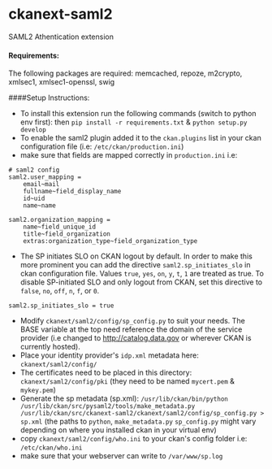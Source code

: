 ckanext-saml2
==============

SAML2 Athentication extension

#### Requirements:
The following packages are required: memcached, repoze, m2crypto, xmlsec1, xmlsec1-openssl, swig 

####Setup Instructions:
- To install this extension run the following commands (switch to python env first): then `pip install -r requirements.txt` & `python setup.py develop` 
- To enable the saml2 plugin added it to the `ckan.plugins` list in your ckan configuration file (i.e: `/etc/ckan/production.ini`)
- make sure that fields are mapped correctly in `production.ini` i.e:
```
# saml2 config
saml2.user_mapping =
    email~mail
    fullname~field_display_name
    id~uid
    name~name

saml2.organization_mapping =
    name~field_unique_id
    title~field_organization
    extras:organization_type~field_organization_type
```

- The SP initiates SLO on CKAN logout by default. In order to make this more prominent you can add the directive `saml2.sp_initiates_slo` in ckan configuration file. Values `true`, `yes`, `on`, `y`, `t`, `1` are treated as true. To disable SP-initiated SLO and only logout from CKAN, set this directive to `false`, `no`, `off`, `n`, `f`, or `0`.
```
saml2.sp_initiates_slo = true
```

- Modify `ckanext/saml2/config/sp_config.py` to suit your needs. The BASE variable at the top need reference  the domain of the service provider (i.e changed to http://catalog.data.gov or wherever CKAN is currently hosted).
- Place your identity provider's `idp.xml` metadata here: `ckanext/saml2/config/`
- The certificates need to be placed in this directory: `ckanext/saml2/config/pki` (they need to be named
`mycert.pem` & `mykey.pem`)
- Generate the sp metadata (sp.xml):
`/usr/lib/ckan/bin/python /usr/lib/ckan/src/pysaml2/tools/make_metadata.py /usr/lib/ckan/src/ckanext-saml2/ckanext/saml2/config/sp_config.py > sp.xml` (the paths to `python`, `make_metadata.py` `sp_config.py` might vary depending on where you installed ckan in your virtual env)
- copy `ckanext/saml2/config/who.ini` to your ckan's config folder i.e: `/etc/ckan/who.ini`
- make sure that your webserver can write to `/var/www/sp.log`
